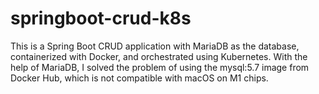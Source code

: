 # springboot-crud-k8s


This is a Spring Boot CRUD application with MariaDB as the database, containerized with Docker, and orchestrated using Kubernetes. With the help of MariaDB, I solved the problem of using the mysql:5.7 image from Docker Hub, which is not compatible with macOS on M1 chips.
